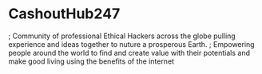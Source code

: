 # CashoutHub247
; Community of professional Ethical Hackers across the globe pulling experience and ideas together to nuture a prosperous Earth.
; Empowering people around the world to find and create value with their potentials and make good living using the benefits of the internet
